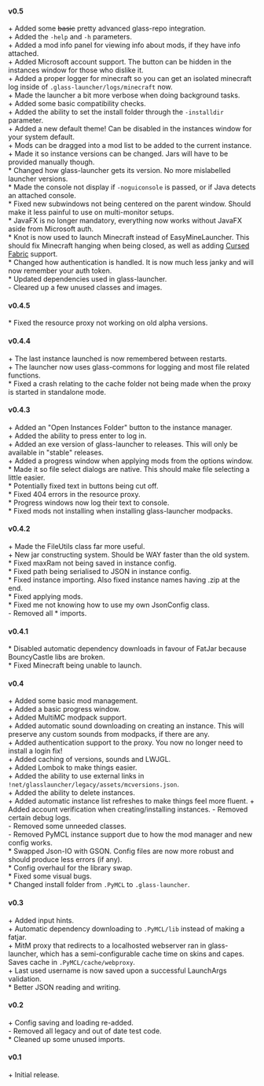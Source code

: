 #### v0.5
\+ Added some ~~basic~~ pretty advanced glass-repo integration.  
\+ Added the `-help` and `-h` parameters.  
\+ Added a mod info panel for viewing info about mods, if they have info attached.  
\+ Added Microsoft account support. The button can be hidden in the instances window for those who dislike it.  
\+ Added a proper logger for minecraft so you can get an isolated minecraft log inside of `.glass-launcher/logs/minecraft` now.    
\+ Made the launcher a bit more verbose when doing background tasks.  
\+ Added some basic compatibility checks.  
\+ Added the ability to set the install folder through the `-installdir` parameter.  
\+ Added a new default theme! Can be disabled in the instances window for your system default.  
\+ Mods can be dragged into a mod list to be added to the current instance.  
\+ Made it so instance versions can be changed. Jars will have to be provided manually though.  
\* Changed how glass-launcher gets its version. No more mislabelled launcher versions.  
\* Made the console not display if `-noguiconsole` is passed, or if Java detects an attached console.  
\* Fixed new subwindows not being centered on the parent window. Should make it less painful to use on multi-monitor setups.  
\* JavaFX is no longer mandatory, everything now works without JavaFX aside from Microsoft auth.    
\* Knot is now used to launch Minecraft instead of EasyMineLauncher. This should fix Minecraft hanging when being closed, as well as adding [Cursed Fabric](https://github.com/minecraft-cursed-legacy/Cursed-fabric-loader) support.  
\* Changed how authentication is handled. It is now much less janky and will now remember your auth token.  
\* Updated dependencies used in glass-launcher.  
\- Cleared up a few unused classes and images.

#### v0.4.5
\* Fixed the resource proxy not working on old alpha versions.

#### v0.4.4
\+ The last instance launched is now remembered between restarts.  
\+ The launcher now uses glass-commons for logging and most file related functions.  
\* Fixed a crash relating to the cache folder not being made when the proxy is started in standalone mode.  

#### v0.4.3
\+ Added an "Open Instances Folder" button to the instance manager.  
\+ Added the ability to press enter to log in.  
\+ Added an exe version of glass-launcher to releases. This will only be available in "stable" releases.  
\+ Added a progress window when applying mods from the options window.  
\* Made it so file select dialogs are native. This should make file selecting a little easier.  
\* Potentially fixed text in buttons being cut off.  
\* Fixed 404 errors in the resource proxy.  
\* Progress windows now log their text to console.  
\* Fixed mods not installing when installing glass-launcher modpacks.

#### v0.4.2
\+ Made the FileUtils class far more useful.  
\+ New jar constructing system. Should be WAY faster than the old system.  
\* Fixed maxRam not being saved in instance config.  
\* Fixed path being serialised to JSON in instance config.  
\* Fixed instance importing. Also fixed instance names having .zip at the end.  
\* Fixed applying mods.  
\* Fixed me not knowing how to use my own JsonConfig class.  
\- Removed all * imports.

#### v0.4.1
\* Disabled automatic dependency downloads in favour of FatJar because BouncyCastle libs are broken.  
\* Fixed Minecraft being unable to launch.

#### v0.4
\+ Added some basic mod management.  
\+ Added a basic progress window.  
\+ Added MultiMC modpack support.  
\+ Added automatic sound downloading on creating an instance. This will preserve any custom sounds from modpacks, if there are any.  
\+ Added authentication support to the proxy. You now no longer need to install a login fix!  
\+ Added caching of versions, sounds and LWJGL.  
\+ Added Lombok to make things easier.  
\+ Added the ability to use external links in `!net/glasslauncher/legacy/assets/mcversions.json`.  
\+ Added the ability to delete instances.  
\+ Added automatic instance list refreshes to make things feel more fluent.
\+ Added account verification when creating/installing instances.
\- Removed certain debug logs.  
\- Removed some unneeded classes.  
\- Removed PyMCL instance support due to how the mod manager and new config works.  
\* Swapped Json-IO with GSON. Config files are now more robust and should produce less errors (if any).  
\* Config overhaul for the library swap.  
\* Fixed some visual bugs.  
\* Changed install folder from `.PyMCL` to `.glass-launcher`.

#### v0.3
\+ Added input hints.  
\+ Automatic dependency downloading to `.PyMCL/lib` instead of making a fatjar.  
\+ MitM proxy that redirects to a localhosted webserver ran in glass-launcher, which has a semi-configurable cache time on skins and capes. Saves cache in `.PyMCL/cache/webproxy`.  
\+ Last used username is now saved upon a successful LaunchArgs validation.  
\* Better JSON reading and writing.  

#### v0.2
\+ Config saving and loading re-added.  
\- Removed all legacy and out of date test code.  
\*  Cleaned up some unused imports.

#### v0.1
\+ Initial release.
